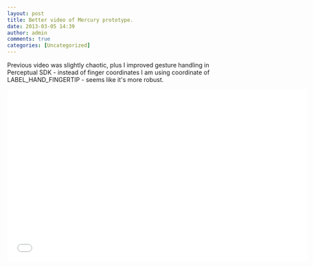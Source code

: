 ```yaml
---
layout: post
title: Better video of Mercury prototype.
date: 2013-03-05 14:39
author: admin
comments: true
categories: [Uncategorized]
---
```

Previous video was slightly chaotic, plus I improved gesture handling in Perceptual SDK -
instead of finger coordinates I am using coordinate of LABEL_HAND_FINGERTIP - seems like it's more robust.
<iframe src="//www.youtube.com/embed/ASTTUvziJgE" height="400" width="700" allowfullscreen="" frameborder="0"></iframe>
